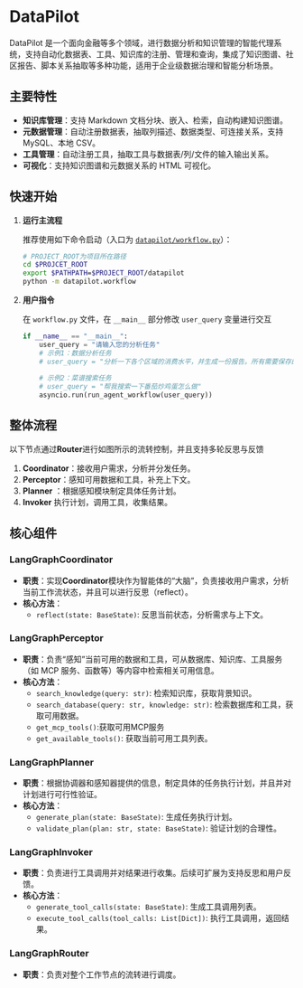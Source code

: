 # DataPilot

DataPilot 是一个面向金融等多个领域，进行数据分析和知识管理的智能代理系统，支持自动化数据表、工具、知识库的注册、管理和查询，集成了知识图谱、社区报告、脚本关系抽取等多种功能，适用于企业级数据治理和智能分析场景。

## 主要特性

- **知识库管理**：支持 Markdown 文档分块、嵌入、检索，自动构建知识图谱。
- **元数据管理**：自动注册数据表，抽取列描述、数据类型、可连接关系，支持 MySQL、本地 CSV。
- **工具管理**：自动注册工具，抽取工具与数据表/列/文件的输入输出关系。
- **可视化**：支持知识图谱和元数据关系的 HTML 可视化。

## 快速开始

1. **运行主流程**

    推荐使用如下命令启动（入口为 [`datapilot/workflow.py`](datapilot/workflow.py)）：

    ``` bash
    # PROJECT_ROOT为项目所在路径
    cd $PROJCET_ROOT
    export $PATHPATH=$PROJECT_ROOT/datapilot
    python -m datapilot.workflow
    ```

2. **用户指令**

    在 `workflow.py` 文件，在 `__main__` 部分修改 `user_query` 变量进行交互

    ``` python
    if __name__ == "__main__":
        user_query = "请输入您的分析任务"
        # 示例1：数据分析任务
        # user_query = "分析一下各个区域的消费水平，并生成一份报告。所有需要保存的文件都放在 /data1/agent/machengyuan/intermediate_res3 路径下"
        
        # 示例2：菜谱搜索任务
        # user_query = "帮我搜索一下番茄炒鸡蛋怎么做"
        asyncio.run(run_agent_workflow(user_query))
    ```


## 整体流程

以下节点通过**Router**进行如图所示的流转控制，并且支持多轮反思与反馈

1. **Coordinator**：接收用户需求，分析并分发任务。
2. **Perceptor**：感知可用数据和工具，补充上下文。
3. **Planner** ：根据感知模块制定具体任务计划。
4. **Invoker** 执行计划，调用工具，收集结果。

## 核心组件

### LangGraphCoordinator

- **职责**：实现**Coordinator**模块作为智能体的“大脑”，负责接收用户需求，分析当前工作流状态，并且可以进行反思（reflect）。
- **核心方法**：
    - `reflect(state: BaseState)`: 反思当前状态，分析需求与上下文。

### LangGraphPerceptor

- **职责**：负责“感知”当前可用的数据和工具，可从数据库、知识库、工具服务（如 MCP 服务、函数等）等内容中检索相关可用信息。
- **核心方法**：
    - `search_knowledge(query: str)`: 检索知识库，获取背景知识。
    - `search_database(query: str, knowledge: str)`: 检索数据库和工具，获取可用数据。
    - `get_mcp_tools()`:获取可用MCP服务
    - `get_available_tools()`: 获取当前可用工具列表。

### LangGraphPlanner

- **职责**：根据协调器和感知器提供的信息，制定具体的任务执行计划，并且并对计划进行可行性验证。
- **核心方法**：
    - `generate_plan(state: BaseState)`: 生成任务执行计划。
    - `validate_plan(plan: str, state: BaseState)`: 验证计划的合理性。

### LangGraphInvoker

- **职责**：负责进行工具调用并对结果进行收集。后续可扩展为支持反思和用户反馈。
- **核心方法**：
    - `generate_tool_calls(state: BaseState)`: 生成工具调用列表。
    - `execute_tool_calls(tool_calls: List[Dict])`: 执行工具调用，返回结果。



### LangGraphRouter

- **职责**：负责对整个工作节点的流转进行调度。

